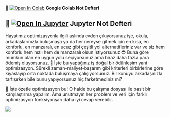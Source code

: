 
📌 [![Open In Colab](https://colab.research.google.com/assets/colab-badge.svg)](https://colab.research.google.com/github/ayyucekizrak/Udemy_DerinOgrenmeyeGiris/blob/master/Optimizasyon_Algoritmalarinin_Karsilastirilmasi/Optimizasyon_Yöntemlerinin_Karşılaştırması.ipynb) **Google Colab Not Defteri**

📌 [![Open In Jupyter](https://github.com/jupyter/notebook/blob/master/docs/resources/icon_32x32.svg)](https://nbviewer.jupyter.org/github/ayyucekizrak/Udemy_DerinOgrenmeyeGiris/blob/master/Optimizasyon_Algoritmalarinin_Karsilastirilmasi/Optimizasyon_Yöntemlerinin_Karşılaştırması.ipynb) **Jupyter Not Defteri** 
---

Hayatımız optimizasyonla ilgili aslında evden çıkıyorsunuz işe, okula, arkadaşlarınızla buluşmaya ya da her nereyse gitmek için en kısa, en konforlu, en manzaralı, en ucuz gibi çeşitli yol alternatifleriniz var ve siz hem konforlu hem hızlı hem de manzaralı olsun istiyorsunuz 😎 Buna göre mümkün olan en uygun yolu seçiyorsunuz ama biraz daha fazla para ödemiş oluyorsunuz. 💸 İşte bu yaptığınız iş doğal bir ödünleşim yani optimizasyon. Sürekli zaman-maliyet-başarım gibi kriterleri birbirlerine göre kıyaslayıp orta noktada buluşmaya çalışıyorsunuz. Bir konuyu arkadaşınızla tartışırken bile bunu yapıyorsunuz hiç farketmediniz mi?

🎯 İşte özetle optimizasyon bu! O halde bu çalışma dosyası ile basit bir karşılaştırma yapalım. Ama unutmayın her problem ve veri için farklı optimizasyon fonksiyonşarı daha iyi cevap verebilir.


<img align="left" src="https://github.com/ayyucekizrak/Udemy_DerinOgrenmeyeGiris/tree/master/Optimizasyon_Algoritmalarinin_Karsilastirilmasi/gradient_cover.PNG">

